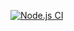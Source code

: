 

[![Node.js CI](https://github.com/Wiseman3AM/bootcamp-terminal-tests/actions/workflows/node.js.yml/badge.svg)](https://github.com/Wiseman3AM/bootcamp-terminal-tests/actions/workflows/node.js.yml)
